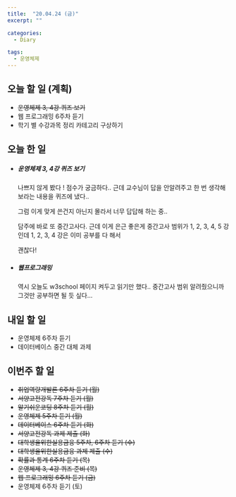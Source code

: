 ```yaml
---
title:  "20.04.24 (금)"
excerpt: ""

categories:
  - Diary

tags:
  - 운영체제
---
```


## 오늘 할 일 (계획)

- ~~운영체제 3, 4강 퀴즈 보기~~
- 웹 프로그래밍 6주차 듣기
- 학기 별 수강과목 정리 카테고리 구상하기


## 오늘 한 일

- ##### 운영체제 3, 4강 퀴즈 보기

  나쁘지 않게 봤다 ! 점수가 궁금하다.. 근데 교수님이 답을 안알려주고 한 번 생각해 보라는 내용을 퀴즈에 냈다..

  그럼 이게 맞게 쓴건지 아닌지 몰라서 너무 답답해 하는 중..

  담주에 바로 또 중간고사다. 근데 이게 은근 좋은게 중간고사 범위가 1, 2, 3, 4, 5 강인데 1, 2, 3, 4 강은 이미 공부를 다 해서

  괜찮다!

- ##### 웹프로그래밍

  역시 오늘도 w3school 페이지 켜두고 읽기만 했다.. 중간고사 범위 알려줬으니까 그것만 공부하면 될 듯 싶다...



## 내일 할 일

- 운영체제 6주차 듣기
- 데이터베이스 중간 대체 과제


## 이번주 할 일

- ~~취업역량개발론 6주차 듣기 (월)~~
- ~~서양고전강독 7주차 듣기 (월)~~
- ~~알기쉬운코딩 8주차 듣기 (월)~~
- ~~운영체제 5주차 듣기 (월)~~
- ~~데이터베이스 6주차 듣기 (화)~~
- ~~서양고전강독 과제 제출 (화)~~
- ~~대학생을위한실용금융 5주차, 6주차 듣기 (수)~~
- ~~대학생을위한실용금융 과제 제출 (수)~~
- ~~확률과 통계 6주차 듣기 (목)~~
- ~~운영체제 3, 4강 퀴즈 준비 (목)~~
- ~~웹 프로그래밍 6주차 듣기 (금)~~
- 운영체제 6주차 듣기 (토)